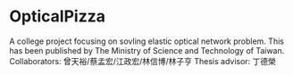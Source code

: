 # OpticalPizza
A college project focusing on sovling elastic optical network problem. This has been published by The Ministry of Science and Technology of Taiwan.
Collaborators: 曾天裕/蔡孟宏/江政宏/林信博/林子亨
Thesis advisor: 丁德榮
